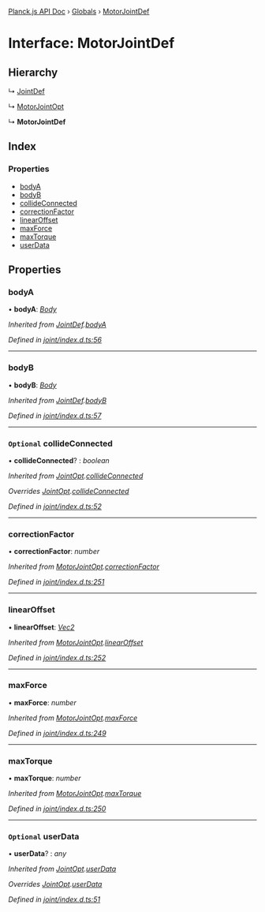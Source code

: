 [Planck.js API Doc](../README.md) › [Globals](../globals.md) › [MotorJointDef](motorjointdef.md)

# Interface: MotorJointDef

## Hierarchy

  ↳ [JointDef](jointdef.md)

  ↳ [MotorJointOpt](motorjointopt.md)

  ↳ **MotorJointDef**

## Index

### Properties

* [bodyA](motorjointdef.md#bodya)
* [bodyB](motorjointdef.md#bodyb)
* [collideConnected](motorjointdef.md#optional-collideconnected)
* [correctionFactor](motorjointdef.md#correctionfactor)
* [linearOffset](motorjointdef.md#linearoffset)
* [maxForce](motorjointdef.md#maxforce)
* [maxTorque](motorjointdef.md#maxtorque)
* [userData](motorjointdef.md#optional-userdata)

## Properties

###  bodyA

• **bodyA**: *[Body](../classes/body.md)*

*Inherited from [JointDef](jointdef.md).[bodyA](jointdef.md#bodya)*

*Defined in [joint/index.d.ts:56](https://github.com/shakiba/planck.js/blob/b7f66f1/lib/joint/index.d.ts#L56)*

___

###  bodyB

• **bodyB**: *[Body](../classes/body.md)*

*Inherited from [JointDef](jointdef.md).[bodyB](jointdef.md#bodyb)*

*Defined in [joint/index.d.ts:57](https://github.com/shakiba/planck.js/blob/b7f66f1/lib/joint/index.d.ts#L57)*

___

### `Optional` collideConnected

• **collideConnected**? : *boolean*

*Inherited from [JointOpt](jointopt.md).[collideConnected](jointopt.md#optional-collideconnected)*

*Overrides [JointOpt](jointopt.md).[collideConnected](jointopt.md#optional-collideconnected)*

*Defined in [joint/index.d.ts:52](https://github.com/shakiba/planck.js/blob/b7f66f1/lib/joint/index.d.ts#L52)*

___

###  correctionFactor

• **correctionFactor**: *number*

*Inherited from [MotorJointOpt](motorjointopt.md).[correctionFactor](motorjointopt.md#correctionfactor)*

*Defined in [joint/index.d.ts:251](https://github.com/shakiba/planck.js/blob/b7f66f1/lib/joint/index.d.ts#L251)*

___

###  linearOffset

• **linearOffset**: *[Vec2](../classes/vec2.md)*

*Inherited from [MotorJointOpt](motorjointopt.md).[linearOffset](motorjointopt.md#linearoffset)*

*Defined in [joint/index.d.ts:252](https://github.com/shakiba/planck.js/blob/b7f66f1/lib/joint/index.d.ts#L252)*

___

###  maxForce

• **maxForce**: *number*

*Inherited from [MotorJointOpt](motorjointopt.md).[maxForce](motorjointopt.md#maxforce)*

*Defined in [joint/index.d.ts:249](https://github.com/shakiba/planck.js/blob/b7f66f1/lib/joint/index.d.ts#L249)*

___

###  maxTorque

• **maxTorque**: *number*

*Inherited from [MotorJointOpt](motorjointopt.md).[maxTorque](motorjointopt.md#maxtorque)*

*Defined in [joint/index.d.ts:250](https://github.com/shakiba/planck.js/blob/b7f66f1/lib/joint/index.d.ts#L250)*

___

### `Optional` userData

• **userData**? : *any*

*Inherited from [JointOpt](jointopt.md).[userData](jointopt.md#optional-userdata)*

*Overrides [JointOpt](jointopt.md).[userData](jointopt.md#optional-userdata)*

*Defined in [joint/index.d.ts:51](https://github.com/shakiba/planck.js/blob/b7f66f1/lib/joint/index.d.ts#L51)*
